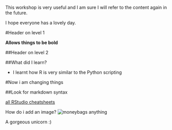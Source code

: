 This workshop is very useful and I am sure I will refer to the content again in the future.

I hope everyone has a lovely day.

#Header on level 1

**Allows things to be bold**


##Header on level 2

##What did I learn? 

* I learnt how R is very similar to the Python scripting


#Now i am changing things

##Look for markdown syntax

[all RStudio cheatsheets](https://rstudio.com/resources/cheatsheets/)

How do i add an image?
![moneybags](https://www.gmcrafts.co.uk/wp-content/uploads/2018/11/Pink-Unicorn-With-Rainbow-Main-Product-Image.jpg)
anything

A gorgeous unicorn :)

